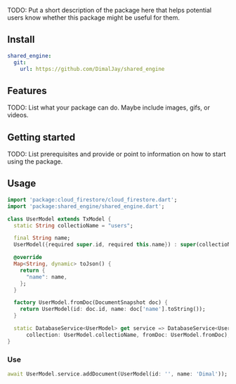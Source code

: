 <!-- 
This README describes the package. If you publish this package to pub.dev,
this README's contents appear on the landing page for your package.

For information about how to write a good package README, see the guide for
[writing package pages](https://dart.dev/guides/libraries/writing-package-pages). 

For general information about developing packages, see the Dart guide for
[creating packages](https://dart.dev/guides/libraries/create-library-packages)
and the Flutter guide for
[developing packages and plugins](https://flutter.dev/developing-packages). 
-->

TODO: Put a short description of the package here that helps potential users
know whether this package might be useful for them.
## Install
```yaml
shared_engine:
  git: 
    url: https://github.com/DimalJay/shared_engine
```

## Features

TODO: List what your package can do. Maybe include images, gifs, or videos.

## Getting started

TODO: List prerequisites and provide or point to information on how to
start using the package.

## Usage

```dart
import 'package:cloud_firestore/cloud_firestore.dart';
import 'package:shared_engine/shared_engine.dart';

class UserModel extends TxModel {
  static String collectioName = "users";

  final String name;
  UserModel({required super.id, required this.name}) : super(collectioName);

  @override
  Map<String, dynamic> toJson() {
    return {
      "name": name,
    };
  }

  factory UserModel.fromDoc(DocumentSnapshot doc) {
    return UserModel(id: doc.id, name: doc['name'].toString());
  }

  static DatabaseService<UserModel> get service => DatabaseService<UserModel>(
      collection: UserModel.collectioName, fromDoc: UserModel.fromDoc);
}


```


### Use

```dart
await UserModel.service.addDocument(UserModel(id: '', name: 'Dimal'));
```
